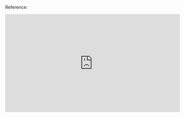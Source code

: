 Reference:

<iframe width="560" height="315" src="https://www.youtube-nocookie.com/embed/B3y0RsVCyrw?si=shuu8gDb53kInRhB" title="YouTube video player" frameborder="0" allow="accelerometer; autoplay; clipboard-write; encrypted-media; gyroscope; picture-in-picture; web-share" referrerpolicy="strict-origin-when-cross-origin" allowfullscreen></iframe>
